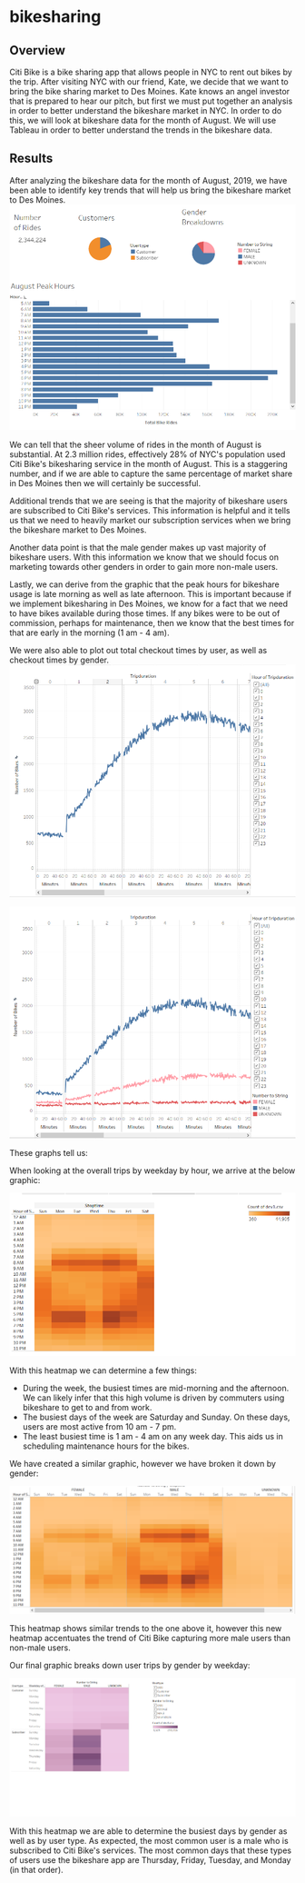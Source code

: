 # bikesharing

## Overview

Citi Bike is a bike sharing app that allows people in NYC to rent out bikes by the trip. After visiting NYC with our friend, Kate, we decide that we want to bring the bike sharing market to Des Moines. Kate knows an angel investor that is prepared to hear our pitch, but first we must put together an analysis in order to better understand the bikeshare market in NYC. In order to do this, we will look at bikeshare data for the month of August. We will use Tableau in order to better understand the trends in the bikeshare data.

## Results

After analyzing the bikeshare data for the month of August, 2019, we have been able to identify key trends that will help us bring the bikeshare market to Des Moines. 
![](https://github.com/christianhargett/bikesharing/blob/main/Summary_stats.png)

We can tell that the sheer volume of rides in the month of August is substantial. At 2.3 million rides, effectively 28% of NYC's population used Citi Bike's bikesharing service in the month of August. This is a staggering number, and if we are able to capture the same percentage of market share in Des Moines then we will certainly be successful.

Additional trends that we are seeing is that the majority of bikeshare users are subscribed to Citi Bike's services. This information is helpful and it tells us that we need to heavily market our subscription services when we bring the bikeshare market to Des Moines. 

Another data point is that the male gender makes up vast majority of bikeshare users. With this information we know that we should focus on marketing towards other genders in order to gain more non-male users. 

Lastly, we can derive from the graphic that the peak hours for bikeshare usage is late morning as well as late afternoon. This is important because if we implement bikesharing in Des Moines, we know for a fact that we need to have bikes available during those times. If any bikes were to be out of commission, perhaps for maintenance, then we know that the best times for that are early in the morning (1 am - 4 am). 

We were also able to plot out total checkout times by user, as well as checkout times by gender.
![](https://github.com/christianhargett/bikesharing/blob/main/Checkout_time_by_user.png)

![](https://github.com/christianhargett/bikesharing/blob/main/Checkout_times_by_gender.png)

These graphs tell us:

When looking at the overall trips by weekday by hour, we arrive at the below graphic:

![](https://github.com/christianhargett/bikesharing/blob/main/Trips_by_weekday_per_hour.png)

With this heatmap we can determine a few things:
- During the week, the busiest times are mid-morning and the afternoon. We can likely infer that this high volume is driven by commuters using bikeshare to get to and from work.
- The busiest days of the week are Saturday and Sunday. On these days, users are most active from 10 am - 7 pm. 
- The least busiest time is 1 am - 4 am on any week day. This aids us in scheduling maintenance hours for the bikes.

We have created a similar graphic, however we have broken it down by gender:

![](https://github.com/christianhargett/bikesharing/blob/main/Trips_by_gender_weekday_per_hour.png)

This heatmap shows similar trends to the one above it, however this new heatmap accentuates the trend of Citi Bike capturing more male users than non-male users.

Our final graphic breaks down user trips by gender by weekday:

![](https://github.com/christianhargett/bikesharing/blob/main/User_trips_by_gender_by_weekday.png)

With this heatmap we are able to determine the busiest days by gender as well as by user type. As expected, the most common user is a male who is subscribed to Citi Bike's services. The most common days that these types of users use the bikeshare app are Thursday, Friday, Tuesday, and Monday (in that order). 



